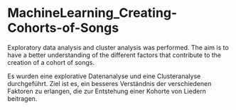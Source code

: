 # MachineLearning_Creating-Cohorts-of-Songs

Exploratory data analysis and cluster analysis was performed.
The aim is to have a better understanding of the different factors that contribute to the creation of a cohort of songs.


Es wurden eine explorative Datenanalyse und eine Clusteranalyse durchgeführt.
Ziel ist es, ein besseres Verständnis der verschiedenen Faktoren zu erlangen, die zur Entstehung einer Kohorte von Liedern beitragen.

